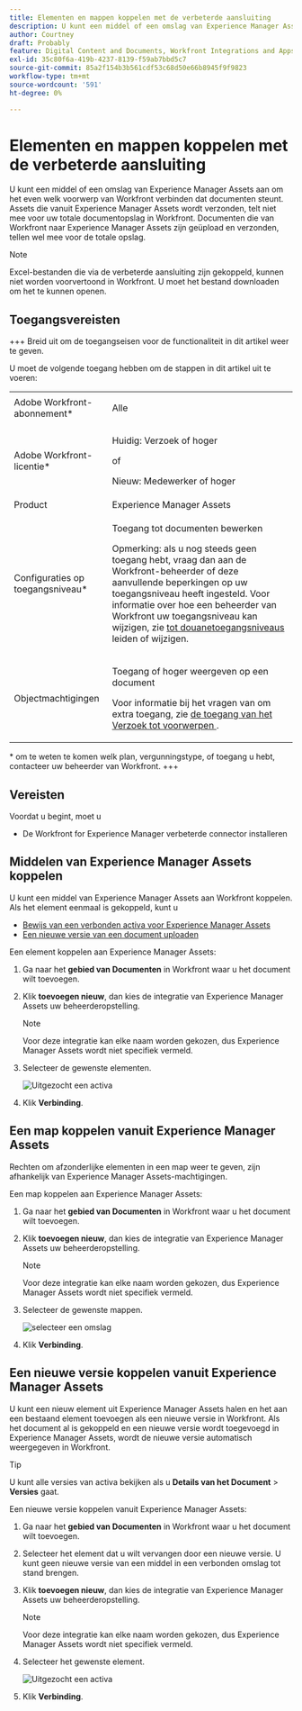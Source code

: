 ```yaml
---
title: Elementen en mappen koppelen met de verbeterde aansluiting
description: U kunt een middel of een omslag van Experience Manager Assets aan om het even welk voorwerp van Workfront verbinden dat documenten steunt.
author: Courtney
draft: Probably
feature: Digital Content and Documents, Workfront Integrations and Apps
exl-id: 35c80f6a-419b-4237-8139-f59ab7bbd5c7
source-git-commit: 85a2f154b3b561cdf53c68d50e66b8945f9f9823
workflow-type: tm+mt
source-wordcount: '591'
ht-degree: 0%

---
```



# Elementen en mappen koppelen met de verbeterde aansluiting

U kunt een middel of een omslag van Experience Manager Assets aan om het even welk voorwerp van Workfront verbinden dat documenten steunt. Assets die vanuit Experience Manager Assets wordt verzonden, telt niet mee voor uw totale documentopslag in Workfront. Documenten die van Workfront naar Experience Manager Assets zijn geüpload en verzonden, tellen wel mee voor de totale opslag.


>[!NOTE]
>
>Excel-bestanden die via de verbeterde aansluiting zijn gekoppeld, kunnen niet worden voorvertoond in Workfront. U moet het bestand downloaden om het te kunnen openen.

## Toegangsvereisten

+++ Breid uit om de toegangseisen voor de functionaliteit in dit artikel weer te geven.

U moet de volgende toegang hebben om de stappen in dit artikel uit te voeren:

<table style="table-layout:auto"> 
 <col> 
 <col> 
 <tbody> 
  <tr> 
   <td role="rowheader">Adobe Workfront-abonnement*</td> 
   <td> <p>Alle</p> </td> 
  </tr> 
  <tr> 
   <td role="rowheader">Adobe Workfront-licentie*</td> 
   <td> <p>Huidig: Verzoek of hoger</p> 
   of
   <p>Nieuw: Medewerker of hoger</p> </td> 
  </tr> 
  <tr> 
   <td role="rowheader">Product</td> 
   <td>Experience Manager Assets </td> 
  </tr> 
  <tr> 
   <td role="rowheader">Configuraties op toegangsniveau*</td> 
   <td> <p>Toegang tot documenten bewerken</p> <p>Opmerking: als u nog steeds geen toegang hebt, vraag dan aan de Workfront-beheerder of deze aanvullende beperkingen op uw toegangsniveau heeft ingesteld. Voor informatie over hoe een beheerder van Workfront uw toegangsniveau kan wijzigen, zie <a href="../../../administration-and-setup/add-users/configure-and-grant-access/create-modify-access-levels.md" class="MCXref xref"> tot douanetoegangsniveaus </a> leiden of wijzigen.</p> </td> 
  </tr> 
  <tr> 
   <td role="rowheader">Objectmachtigingen</td> 
   <td> <p>Toegang of hoger weergeven op een document</p> <p>Voor informatie bij het vragen van om extra toegang, zie <a href="../../../workfront-basics/grant-and-request-access-to-objects/request-access.md" class="MCXref xref"> de toegang van het Verzoek tot voorwerpen </a>.</p> </td> 
  </tr> 
 </tbody> 
</table>

&#42; om te weten te komen welk plan, vergunningstype, of toegang u hebt, contacteer uw beheerder van Workfront.
+++

## Vereisten

Voordat u begint, moet u

* De Workfront for Experience Manager verbeterde connector installeren

## Middelen van Experience Manager Assets koppelen

U kunt een middel van Experience Manager Assets aan Workfront koppelen. Als het element eenmaal is gekoppeld, kunt u

* [ Bewijs van een verbonden activa voor Experience Manager Assets ](../../../documents/workfront-and-experience-manager-integrations/workfront-for-experience-manager-enhanced-connector/enhanced-connector-proof-asset.md)
* [Een nieuwe versie van een document uploaden](../../../documents/managing-documents/upload-new-document-version.md)

Een element koppelen aan Experience Manager Assets:

1. Ga naar het **gebied van Documenten** in Workfront waar u het document wilt toevoegen.
1. Klik **toevoegen nieuw**, dan kies de integratie van Experience Manager Assets uw beheerderopstelling.

   >[!NOTE]
   >
   >Voor deze integratie kan elke naam worden gekozen, dus Experience Manager Assets wordt niet specifiek vermeld.

1. Selecteer de gewenste elementen.

   ![ Uitgezocht een activa ](assets/select-an-asset.png)

1. Klik **Verbinding**.

## Een map koppelen vanuit Experience Manager Assets

Rechten om afzonderlijke elementen in een map weer te geven, zijn afhankelijk van Experience Manager Assets-machtigingen.

Een map koppelen aan Experience Manager Assets:

1. Ga naar het **gebied van Documenten** in Workfront waar u het document wilt toevoegen.
1. Klik **toevoegen nieuw**, dan kies de integratie van Experience Manager Assets uw beheerderopstelling.

   >[!NOTE]
   >
   >Voor deze integratie kan elke naam worden gekozen, dus Experience Manager Assets wordt niet specifiek vermeld.

1. Selecteer de gewenste mappen.

   ![ selecteer een omslag ](assets/select-a-folder.png)

1. Klik **Verbinding**.

## Een nieuwe versie koppelen vanuit Experience Manager Assets

U kunt een nieuw element uit Experience Manager Assets halen en het aan een bestaand element toevoegen als een nieuwe versie in Workfront. Als het document al is gekoppeld en een nieuwe versie wordt toegevoegd in Experience Manager Assets, wordt de nieuwe versie automatisch weergegeven in Workfront.

>[!TIP]
>
>U kunt alle versies van activa bekijken als u **Details van het Document** > **Versies** gaat.

Een nieuwe versie koppelen vanuit Experience Manager Assets:

1. Ga naar het **gebied van Documenten** in Workfront waar u het document wilt toevoegen.
1. Selecteer het element dat u wilt vervangen door een nieuwe versie. U kunt geen nieuwe versie van een middel in een verbonden omslag tot stand brengen.
1. Klik **toevoegen nieuw**, dan kies de integratie van Experience Manager Assets uw beheerderopstelling.

   >[!NOTE]
   >
   >Voor deze integratie kan elke naam worden gekozen, dus Experience Manager Assets wordt niet specifiek vermeld.

1. Selecteer het gewenste element.

   ![ Uitgezocht een activa ](assets/select-an-asset.png)

1. Klik **Verbinding**.
